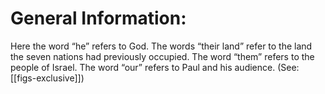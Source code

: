 # General Information:

Here the word “he” refers to God. The words “their land” refer to the land the seven nations had previously occupied. The word “them” refers to the people of Israel. The word “our” refers to Paul and his audience. (See: [[figs-exclusive]])